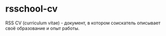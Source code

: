 # rsschool-cv
RSS CV (сurriculum vitae) - документ, в котором соискатель описывает своё образование и опыт работы.
